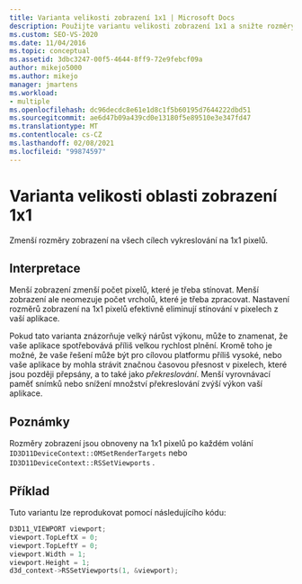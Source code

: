 ```yaml
---
title: Varianta velikosti zobrazení 1x1 | Microsoft Docs
description: Použijte variantu velikosti zobrazení 1x1 a snižte rozměry zobrazení na všech cílech vykreslování na 1x1 pixelů.
ms.custom: SEO-VS-2020
ms.date: 11/04/2016
ms.topic: conceptual
ms.assetid: 3dbc3247-00f5-4644-8ff9-72e9febcf09a
author: mikejo5000
ms.author: mikejo
manager: jmartens
ms.workload:
- multiple
ms.openlocfilehash: dc96decdc8e61e1d8c1f5b60195d7644222dbd51
ms.sourcegitcommit: ae6d47b09a439cd0e13180f5e89510e3e347fd47
ms.translationtype: MT
ms.contentlocale: cs-CZ
ms.lasthandoff: 02/08/2021
ms.locfileid: "99874597"
---
```

# <a name="1x1-viewport-size-variant"></a>Varianta velikosti oblasti zobrazení 1x1
Zmenší rozměry zobrazení na všech cílech vykreslování na 1x1 pixelů.

## <a name="interpretation"></a>Interpretace
 Menší zobrazení zmenší počet pixelů, které je třeba stínovat. Menší zobrazení ale neomezuje počet vrcholů, které je třeba zpracovat. Nastavení rozměrů zobrazení na 1x1 pixelů efektivně eliminují stínování v pixelech z vaší aplikace.

 Pokud tato varianta znázorňuje velký nárůst výkonu, může to znamenat, že vaše aplikace spotřebovává příliš velkou rychlost plnění. Kromě toho je možné, že vaše řešení může být pro cílovou platformu příliš vysoké, nebo vaše aplikace by mohla strávit značnou časovou přesnost v pixelech, které jsou později přepsány, a to také jako *překreslování*. Menší vyrovnávací paměť snímků nebo snížení množství překreslování zvýší výkon vaší aplikace.

## <a name="remarks"></a>Poznámky
 Rozměry zobrazení jsou obnoveny na 1x1 pixelů po každém volání `ID3D11DeviceContext::OMSetRenderTargets` nebo `ID3D11DeviceContext::RSSetViewports` .

## <a name="example"></a>Příklad
 Tuto variantu lze reprodukovat pomocí následujícího kódu:

```cpp
D3D11_VIEWPORT viewport;
viewport.TopLeftX = 0;
viewport.TopLeftY = 0;
viewport.Width = 1;
viewport.Height = 1;
d3d_context->RSSetViewports(1, &viewport);
```
